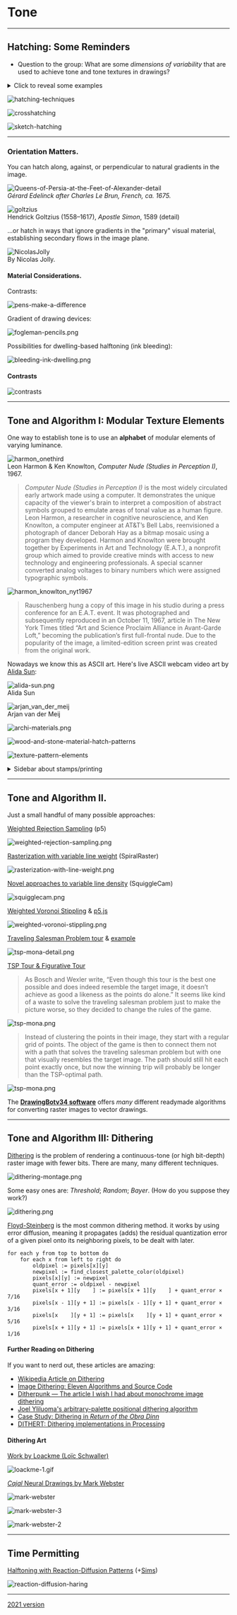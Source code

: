 # Tone

---

## Hatching: Some Reminders

* Question to the group: What are some *dimensions of variability* that are used to achieve tone and tone textures in drawings?

<details><summary>Click to reveal some examples</summary>

* density (elements per linear inch or square inch)
* orientation
* line weight
* layering (cross-hatching)
* duty cycle (of a dashed line)
* hardness of pencil
* darkness of ink

</details>

![hatching-techniques](img/hatching-techniques.jpg)

![crosshatching](img/crosshatching.jpg)

![sketch-hatching](img/sketch-hatching.jpg)


---

### Orientation Matters. 

You can hatch along, against, or perpendicular to natural gradients in the image.

![Queens-of-Persia-at-the-Feet-of-Alexander-detail](img/Queens-of-Persia-at-the-Feet-of-Alexander-detail.jpg)<br />*Gérard Edelinck after Charles Le Brun, French, ca. 1675.*

![goltzius](img/goltzius.jpg)<br />Hendrick Goltzius (1558–1617), *Apostle Simon*, 1589 (detail)

...or hatch in ways that ignore gradients in the "primary" visual material, establishing secondary flows in the image plane.

![NicolasJolly](img/NicolasJolly.jpg)<br />By Nicolas Jolly.

#### Material Considerations.

Contrasts: 

![pens-make-a-difference](img/pens-make-a-difference.jpg)

Gradient of drawing devices:

![fogleman-pencils.png](img/fogleman-pencils.png)

Possibilities for dwelling-based halftoning (ink bleeding):

![bleeding-ink-dwelling.png](img/bleeding-ink-dwelling.png)


#### Contrasts

![contrasts](img/contrasts.jpg)


---

## Tone and Algorithm I: Modular Texture Elements

One way to establish tone is to use an **alphabet** of modular elements of varying luminance.

![harmon_onethird](img/harmon_onethird.jpg)<br />Leon Harmon & Ken Knowlton, *Computer Nude (Studies in Perception I)*, 1967.

> *Computer Nude (Studies in Perception I)* is the most widely circulated early artwork made using a computer. It demonstrates the unique capacity of the viewer's brain to interpret a composition of abstract symbols grouped to emulate areas of tonal value as a human figure. Leon Harmon, a researcher in cognitive neuroscience, and Ken Knowlton, a computer engineer at AT&T’s Bell Labs, reenvisioned a photograph of dancer Deborah Hay as a bitmap mosaic using a program they developed. Harmon and Knowlton were brought together by Experiments in Art and Technology (E.A.T.), a nonprofit group which aimed to provide creative minds with access to new technology and engineering professionals. A special scanner converted analog voltages to binary numbers which were assigned typographic symbols.

![harmon_knowlton_nyt1967](img/harmon_knowlton_nyt1967.jpg)

> Rauschenberg hung a copy of this image in his studio during a press conference for an E.A.T. event. It was photographed and subsequently reproduced in an October 11, 1967, article in The New York Times titled “Art and Science Proclaim Alliance in Avant-Garde Loft,” becoming the publication’s first full-frontal nude. Due to the popularity of the image, a limited-edition screen print was created from the original work.

Nowadays we know this as ASCII art. Here's live ASCII webcam video art by [Alida Sun](https://www.instagram.com/p/Cz87BMryZgW/?hl=en&img_index=1): 

![alida-sun.png](img/alida-sun.png)<br />Alida Sun

![arjan_van_der_meij](img/arjan_van_der_meij.jpg)<br />Arjan van der Meij

![archi-materials.png](img/archi-materials.png)

![wood-and-stone-material-hatch-patterns](img/wood-and-stone-material-hatch-patterns.jpg)

![texture-pattern-elements](img/texture-pattern-elements.jpg)

<details><summary>Sidebar about stamps/printing</summary>

Our current discussion focuses on using *lines*. Having an alphabet of modular elements verges on imaging with stamps (i.e. **printing**), as in this thumbprint work by Chuck Close:<br />
![chuck_close_thumbprint_georgia](img/chuck_close_thumbprint_georgia.jpg)

Or this typewriter drawing by Lenka Clayton:<br />
![lenka_clayton_big_flowery_pot.webp](img/lenka_clayton_big_flowery_pot.webp)

</details>

---

## Tone and Algorithm II. 


Just a small handful of many possible approaches: 

[Weighted Rejection Sampling](https://editor.p5js.org/golan/sketches/qmdA2b2_Y) (p5)

![weighted-rejection-sampling.png](img/weighted-rejection-sampling.png)

[Rasterization with variable line weight](http://paperjs.org/examples/spiral-raster/) (SpiralRaster)

![rasterization-with-line-weight.png](img/rasterization-with-line-weight.png)

[Novel approaches to variable line density](https://msurguy.github.io/SquiggleCam/) (SquiggleCam)

![squigglecam.png](img/squigglecam.png)

[Weighted Voronoi Stippling](https://observablehq.com/@mbostock/voronoi-stippling) & [p5.js](https://editor.p5js.org/golan/sketches/i3-pa_GPI)

![weighted-voronoi-stippling.png](img/weighted-voronoi-stippling.png)

[Traveling Salesman Problem tour](https://www.math.uwaterloo.ca/tsp/data/art/) & [example](img/robert_bosch_pareja_160K.png)

![tsp-mona-detail.png](img/tsp-mona-detail.png)


[TSP Tour & Figurative Tour](https://blogs.scientificamerican.com/roots-of-unity/when-the-mona-lisa-is-np-hard/)

> As Bosch and Wexler write, “Even though this tour is the best one possible and does indeed resemble the target image, it doesn’t achieve as good a likeness as the points do alone.” It seems like kind of a waste to solve the traveling salesman problem just to make the picture worse, so they decided to change the rules of the game.

![tsp-mona.png](img/tsp-mona.png)

> Instead of clustering the points in their image, they start with a regular grid of points. The object of the game is then to connect them not with a path that solves the traveling salesman problem but with one that visually resembles the target image. The path should still hit each point exactly once, but now the winning trip will probably be longer than the TSP-optimal path.

![tsp-mona.png](img/mona-figurative-tour.png)

The [**DrawingBotv34 software**](https://drawingbotv3.com/) offers *many* different readymade algorithms for converting raster images to vector drawings.

---

## Tone and Algorithm III: Dithering

[Dithering](https://en.wikipedia.org/wiki/Dither) is the problem of rendering a continuous-tone (or high bit-depth) raster image with fewer bits. There are many, many different techniques.

![dithering-montage.png](img/dithering-montage.png)

Some easy ones are: *Threshold*; *Random*; *Bayer*. (How do you suppose they work?)

![dithering.png](img/dithering.png)

[Floyd-Steinberg](https://en.wikipedia.org/wiki/Floyd%E2%80%93Steinberg_dithering) is the most common dithering method. it works by using error diffusion, meaning it propagates (adds) the residual quantization error of a given pixel onto its neighboring pixels, to be dealt with later.

```
for each y from top to bottom do
    for each x from left to right do
        oldpixel := pixels[x][y]
        newpixel := find_closest_palette_color(oldpixel)
        pixels[x][y] := newpixel
        quant_error := oldpixel - newpixel
        pixels[x + 1][y    ] := pixels[x + 1][y    ] + quant_error × 7/16
        pixels[x - 1][y + 1] := pixels[x - 1][y + 1] + quant_error × 3/16
        pixels[x    ][y + 1] := pixels[x    ][y + 1] + quant_error × 5/16
        pixels[x + 1][y + 1] := pixels[x + 1][y + 1] + quant_error × 1/16
```

#### Further Reading on Dithering

If you want to nerd out, these articles are amazing:

* [Wikipedia Article on Dithering](https://en.wikipedia.org/wiki/Dither)
* [Image Dithering: Eleven Algorithms and Source Code](https://tannerhelland.com/2012/12/28/dithering-eleven-algorithms-source-code.html)
* [Ditherpunk — The article I wish I had about monochrome image dithering](https://surma.dev/things/ditherpunk/)
* [Joel Yliluoma's arbitrary-palette positional dithering algorithm](https://bisqwit.iki.fi/story/howto/dither/jy/)
* [Case Study: Dithering in *Return of the Obra Dinn*](https://forums.tigsource.com/index.php?topic=40832.msg1363742#msg1363742)
* [DITHERT: Dithering implementations in Processing](https://bitbucket.org/mwebster_/dithering/src/master/)


#### Dithering Art

[Work by Loackme (Loïc Schwaller)](https://twitter.com/loackme_)

<!-- 
![loackme-0.gif](img/loackme-0.gif)
-->
![loackme-1.gif](img/loackme-1.gif)

[*Cajal* Neural Drawings by Mark Webster](https://twitter.com/search?q=%40motiondesign_01%20cajal)

![mark-webster](img/mark-webster.jpg)

![mark-webster-3](img/mark-webster-3.jpg)

![mark-webster-2](img/mark-webster-2.jpg)




---

## Time Permitting

[Halftoning with Reaction-Diffusion Patterns](https://estebanhufstedler.com/2020/05/17/halftoning-with-reaction-diffusion-patterns/) (+[Sims](https://www.karlsims.com/rd.html))

![reaction-diffusion-haring](img/reaction-diffusion-haring.jpg)

---

[2021 version](https://courses.ideate.cmu.edu/60-428/f2021/index.html%3Fp=771.html)